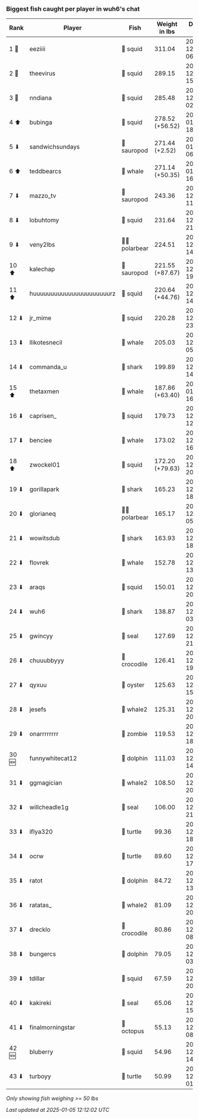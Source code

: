 ### Biggest fish caught per player in wuh6's chat
| Rank | Player | Fish | Weight in lbs | Date in UTC |
|------|--------|-----------|---------|-----|
| 1 🥇  | eeziiii | 🦑 squid | 311.04 | 2024-12-25 06:20:38 |
| 2 🥈  | theevirus | 🦑 squid | 289.15 | 2024-12-28 15:30:37 |
| 3 🥉  | nndiana | 🦑 squid | 285.48 | 2024-12-28 02:37:19 |
| 4 ⬆ | bubinga | 🦑 squid | 278.52 (+56.52) | 2025-01-01 18:34:49 |
| 5 ⬇ | sandwichsundays | 🦕 sauropod | 271.44 (+2.52) | 2025-01-03 06:42:24 |
| 6 ⬆ | teddbearcs | 🐳 whale | 271.14 (+50.35) | 2025-01-03 16:31:20 |
| 7 ⬇ | mazzo_tv | 🦕 sauropod | 243.36 | 2024-12-17 11:58:11 |
| 8 ⬇ | lobuhtomy | 🦑 squid | 231.64 | 2024-12-27 21:01:31 |
| 9 ⬇ | veny2lbs | 🐻‍❄ polarbear | 224.51 | 2024-12-28 14:28:16 |
| 10 ⬆ | kalechap | 🦕 sauropod | 221.55 (+87.67) | 2024-12-31 19:41:50 |
| 11 ⬆ | huuuuuuuuuuuuuuuuuuuuuurz | 🦑 squid | 220.64 (+44.76) | 2024-12-29 14:51:46 |
| 12 ⬇ | jr_mime | 🦑 squid | 220.28 | 2024-12-23 23:58:27 |
| 13 ⬇ | llikotesnecil | 🐳 whale | 205.03 | 2024-12-28 05:45:39 |
| 14 ⬇ | commanda_u | 🦈 shark | 199.89 | 2024-12-26 14:10:31 |
| 15 ⬆ | thetaxmen | 🐳 whale | 187.86 (+63.40) | 2025-01-03 16:38:34 |
| 16 ⬇ | caprisen_ | 🦑 squid | 179.73 | 2024-12-25 12:53:17 |
| 17 ⬇ | benciee | 🐳 whale | 173.02 | 2024-12-23 16:35:05 |
| 18 ⬆ | zwockel01 | 🦑 squid | 172.20 (+79.63) | 2024-12-29 20:27:30 |
| 19 ⬇ | gorillapark | 🦈 shark | 165.23 | 2024-12-23 18:00:55 |
| 20 ⬇ | glorianeq | 🐻‍❄ polarbear | 165.17 | 2024-12-28 05:16:59 |
| 21 ⬇ | wowitsdub | 🦈 shark | 163.93 | 2024-12-17 18:06:09 |
| 22 ⬇ | flovrek | 🐳 whale | 152.78 | 2024-12-26 13:22:32 |
| 23 ⬇ | araqs | 🦑 squid | 150.01 | 2024-12-25 20:45:00 |
| 24 ⬇ | wuh6 | 🦈 shark | 138.87 | 2024-12-19 03:31:04 |
| 25 ⬇ | gwincyy | 🦭 seal | 127.69 | 2024-12-17 21:24:28 |
| 26 ⬇ | chuuubbyyy | 🐊 crocodile | 126.41 | 2024-12-25 19:01:09 |
| 27 ⬇ | qyxuu | 🦪 oyster | 125.63 | 2024-12-23 15:44:10 |
| 28 ⬇ | jesefs | 🐋 whale2 | 125.31 | 2024-12-16 20:39:54 |
| 29 ⬇ | onarrrrrrrr | 🧟 zombie | 119.53 | 2024-12-15 18:50:39 |
| 30 🆕 | funnywhitecat12 | 🐬 dolphin | 111.03 | 2024-12-30 14:15:45 |
| 31 ⬇ | ggmagician | 🐋 whale2 | 108.50 | 2024-12-26 20:50:21 |
| 32 ⬇ | willcheadle1g | 🦭 seal | 106.00 | 2024-12-19 21:52:03 |
| 33 ⬇ | iflya320 | 🐢 turtle | 99.36 | 2024-12-27 18:36:52 |
| 34 ⬇ | ocrw | 🐢 turtle | 89.60 | 2024-12-20 17:12:35 |
| 35 ⬇ | ratot | 🐬 dolphin | 84.72 | 2024-12-17 13:49:48 |
| 36 ⬇ | ratatas_ | 🐋 whale2 | 81.09 | 2024-12-16 20:22:02 |
| 37 ⬇ | drecklo | 🐊 crocodile | 80.86 | 2024-12-17 08:12:34 |
| 38 ⬇ | bungercs | 🐬 dolphin | 79.05 | 2024-12-16 03:46:47 |
| 39 ⬇ | tdillar | 🦑 squid | 67.59 | 2024-12-26 20:15:00 |
| 40 ⬇ | kakireki | 🦭 seal | 65.06 | 2024-12-15 15:01:09 |
| 41 ⬇ | finalmorningstar | 🐙 octopus | 55.13 | 2024-12-15 08:49:41 |
| 42 🆕 | bluberry | 🦑 squid | 54.96 | 2024-12-30 14:22:57 |
| 43 ⬇ | turboyy | 🐢 turtle | 50.99 | 2024-12-25 01:23:58 |

_Only showing fish weighing >= 50 lbs_

_Last updated at 2025-01-05 12:12:02 UTC_